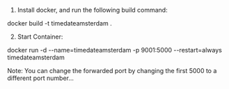 1. Install docker, and run the following build command:

docker build -t timedateamsterdam .

2. Start Container:

docker run -d --name=timedateamsterdam -p 9001:5000 --restart=always timedateamsterdam

Note: You can change the forwarded port by changing the first 5000 to a different port number...
